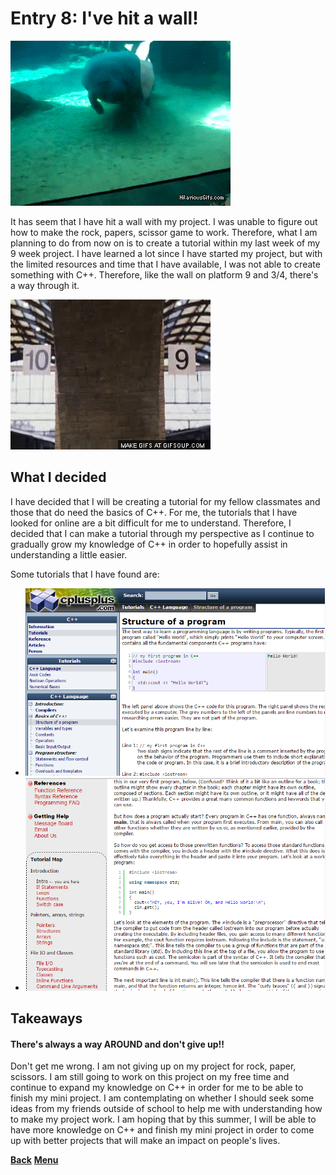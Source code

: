 # Entry 8: I've hit a wall!

<img src="../images/running-into-wall.gif"/>

It has seem that I have hit a wall with my project. I was unable to figure out
how to make the rock, papers, scissor game to work. Therefore, what I am
planning to do from now on is to create a tutorial within my last week of my
9 week project. I have learned a lot since I have started my project, but with
the limited resources and time that I have available, I was not able to create
something with C++. Therefore, like the wall on platform 9 and 3/4, there's a
way through it.

<img src="../images/harry-potter.gif"/>

## What I decided

I have decided that I will be creating a tutorial for my fellow classmates and
those that do need the basics of C++. For me, the tutorials that I have looked
for online are a bit difficult for me to understand. Therefore, I decided that
I can make a tutorial through my perspective as I continue to gradually grow
my knowledge of C++ in order to hopefully assist in understanding a little
easier.

Some tutorials that I have found are:

* [<img src="../images/c-plus-plus-tutorial-1.png"/>](http://www.cplusplus.com/doc/tutorial/)
* [<img src="../images/c-plus-plus-tutorial-2.png"/>](http://www.cprogramming.com/tutorial/lesson1.html)

## Takeaways
#### There's always a way AROUND and don't give up!!
Don't get me wrong. I am not giving up on my project for rock, paper, scissors.
I am still going to work on this project on my free time and continue to expand
my knowledge on C++ in order for me to be able to finish my mini project. I am
contemplating on whether I should seek some ideas from my friends outside of
school to help me with understanding how to make my project work. I am hoping
that by this summer, I will be able to have more knowledge on C++ and finish
my mini project in order to come up with better projects that will make an impact
on people's lives.

[**Back**](entry07-busy-bee.md) [**Menu**](../README.md) 
<!--[**Next**](entry09-.md) -->